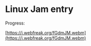 # Linux Jam entry

Progress:

[https://i.webfreak.org/fGdmJM.webm](https://i.webfreak.org/fGdmJM.webm)